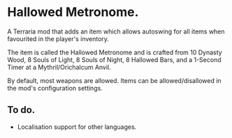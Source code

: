 # Hallowed Metronome.
A Terraria mod that adds an item which allows autoswing for all items when favourited in the player's inventory.  

The item is called the Hallowed Metronome and is crafted from 10 Dynasty Wood, 8 Souls of Light, 8 Souls of Night, 8 Hallowed Bars, and a 1-Second Timer at a Mythril/Orichalcum Anvil.  

By default, most weapons are allowed. Items can be allowed/disallowed in the mod's configuration settings.  

## To do.
* Localisation support for other languages.  
